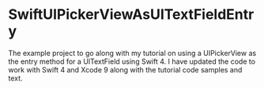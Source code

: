 # SwiftUIPickerViewAsUITextFieldEntry

The example project to go along with my tutorial on using a UIPickerView as the entry method for a UITextField using Swift 4.
I have updated the code to work with Swift 4 and Xcode 9 along with the tutorial code samples and text.

